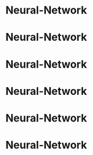 # Neural-Network
# Neural-Network
# Neural-Network
# Neural-Network
# Neural-Network
# Neural-Network
